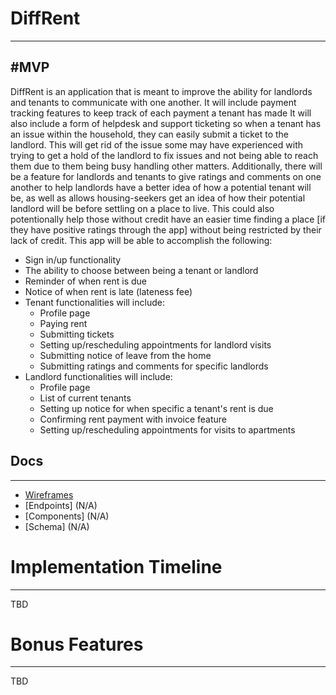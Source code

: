 # DiffRent
---

#MVP
---

DiffRent is an application that is meant to improve the ability for landlords and tenants to communicate with one another. It will include payment tracking features to keep track of each payment a tenant has made It will also include a form of helpdesk and support ticketing so when a tenant has an issue within the household, they can easily submit a ticket to the landlord. This will get rid of the issue some may have experienced with trying to get a hold of the landlord to fix issues and not being able to reach them due to them being busy handling other matters. Additionally, there will be a feature for landlords and tenants to give ratings and comments on one another to help landlords have a better idea of how a potential tenant will be, as well as allows housing-seekers get an idea of how their potential landlord will be before settling on a place to live. This could also potentionally help those without credit have an easier time finding a place [if they have positive ratings through the app] without being restricted by their lack of credit. This app will be able to accomplish the following:

* Sign in/up functionality
* The ability to choose between being a tenant or landlord
* Reminder of when rent is due
* Notice of when rent is late (lateness fee)
* Tenant functionalities will include:
  * Profile page
  * Paying rent
  * Submitting tickets
  * Setting up/rescheduling appointments for landlord visits
  * Submitting notice of leave from the home
  * Submitting ratings and comments for specific landlords
* Landlord functionalities will include:
  * Profile page
  * List of current tenants
  * Setting up notice for when specific a tenant's rent is due
  * Confirming rent payment with invoice feature
  * Setting up/rescheduling appointments for visits to apartments
  
## Docs
---
* [Wireframes](N/A)
* [Endpoints] (N/A)
* [Components] (N/A)
* [Schema] (N/A)

# Implementation Timeline
---

TBD

# Bonus Features
---

TBD
